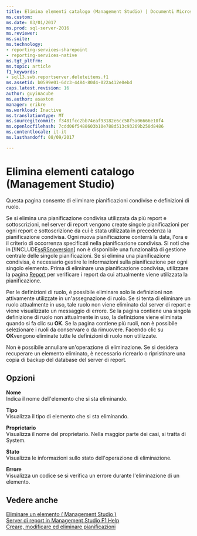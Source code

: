 ```yaml
---
title: Elimina elementi catalogo (Management Studio) | Documenti Microsoft
ms.custom: 
ms.date: 03/01/2017
ms.prod: sql-server-2016
ms.reviewer: 
ms.suite: 
ms.technology:
- reporting-services-sharepoint
- reporting-services-native
ms.tgt_pltfrm: 
ms.topic: article
f1_keywords:
- sql13.swb.reportserver.deleteitems.f1
ms.assetid: b0599e01-6dc3-4484-80d4-022a412e0ebd
caps.latest.revision: 16
author: guyinacube
ms.author: asaxton
manager: erikre
ms.workload: Inactive
ms.translationtype: MT
ms.sourcegitcommit: f3481fcc2bb74eaf93182e6cc58f5a06666e10f4
ms.openlocfilehash: 7cdd06f5488603b10e788d513c93269b250d8486
ms.contentlocale: it-it
ms.lasthandoff: 08/09/2017

---
```

# <a name="delete-catalog-items-management-studio"></a>Elimina elementi catalogo (Management Studio)
  Questa pagina consente di eliminare pianificazioni condivise e definizioni di ruolo.  
  
 Se si elimina una pianificazione condivisa utilizzata da più report e sottoscrizioni, nel server di report vengono create singole pianificazioni per ogni report e sottoscrizione da cui è stata utilizzata in precedenza la pianificazione condivisa. Ogni nuova pianificazione conterrà la data, l'ora e il criterio di occorrenza specificati nella pianificazione condivisa. Si noti che in [!INCLUDE[ssRSnoversion](../../includes/ssrsnoversion-md.md)] non è disponibile una funzionalità di gestione centrale delle singole pianificazioni. Se si elimina una pianificazione condivisa, è necessario gestire le informazioni sulla pianificazione per ogni singolo elemento. Prima di eliminare una pianificazione condivisa, utilizzare la pagina [Report](../../reporting-services/tools/schedule-properties-reports-page.md) per verificare i report da cui attualmente viene utilizzata la pianificazione.  
  
 Per le definizioni di ruolo, è possibile eliminare solo le definizioni non attivamente utilizzate in un'assegnazione di ruolo. Se si tenta di eliminare un ruolo attualmente in uso, tale ruolo non viene eliminato dal server di report e viene visualizzato un messaggio di errore. Se la pagina contiene una singola definizione di ruolo non attualmente in uso, la definizione viene eliminata quando si fa clic su **OK**. Se la pagina contiene più ruoli, non è possibile selezionare i ruoli da conservare o da rimuovere. Facendo clic su **OK**vengono eliminate tutte le definizioni di ruolo non utilizzate.  
  
 Non è possibile annullare un'operazione di eliminazione. Se si desidera recuperare un elemento eliminato, è necessario ricrearlo o ripristinare una copia di backup del database del server di report.  
  
## <a name="options"></a>Opzioni  
 **Nome**  
 Indica il nome dell'elemento che si sta eliminando.  
  
 **Tipo**  
 Visualizza il tipo di elemento che si sta eliminando.  
  
 **Proprietario**  
 Visualizza il nome del proprietario. Nella maggior parte dei casi, si tratta di System.  
  
 **Stato**  
 Visualizza le informazioni sullo stato dell'operazione di eliminazione.  
  
 **Errore**  
 Visualizza un codice se si verifica un errore durante l'eliminazione di un elemento.  
  
## <a name="see-also"></a>Vedere anche  
 [Eliminare un elemento &#40; Management Studio &#41;](../../reporting-services/tools/delete-an-item-management-studio.md)   
 [Server di report in Management Studio F1 Help](../../reporting-services/tools/report-server-in-management-studio-f1-help.md)   
 [Creare, modificare ed eliminare pianificazioni](../../reporting-services/subscriptions/create-modify-and-delete-schedules.md)  
  
  

